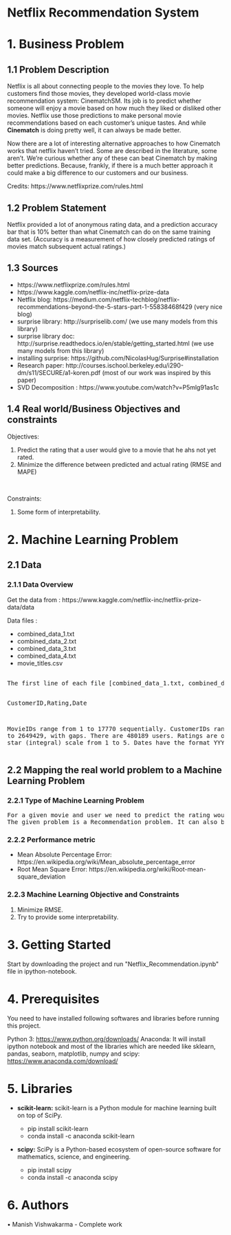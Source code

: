 # Netflix Recommendation System

<h1>1. Business Problem </h1>

<h2> 1.1 Problem Description </h2>

<p>
Netflix is all about connecting people to the movies they love. To help customers find those movies, they developed world-class movie recommendation system: CinematchSM. Its job is to predict whether someone will enjoy a movie based on how much they liked or disliked other movies. Netflix use those predictions to make personal movie recommendations based on each customer’s unique tastes. And while <b>Cinematch</b> is doing pretty well, it can always be made better.
</p>
<p>Now there are a lot of interesting alternative approaches to how Cinematch works that netflix haven’t tried. Some are described in the literature, some aren’t. We’re curious whether any of these can beat Cinematch by making better predictions. Because, frankly, if there is a much better approach it could make a big difference to our customers and our business.</p>
<p> Credits: https://www.netflixprize.com/rules.html </p>

<h2> 1.2 Problem Statement </h2>

<p>
Netflix provided a lot of anonymous rating data, and a prediction accuracy bar that is 10% better than what Cinematch can do on the same training data set. (Accuracy is a measurement of how closely predicted ratings of movies match subsequent actual ratings.) 
</p>

<h2> 1.3 Sources </h2>

<ul>
<li> https://www.netflixprize.com/rules.html</li>
<li> https://www.kaggle.com/netflix-inc/netflix-prize-data</li>
<li> Netflix blog: https://medium.com/netflix-techblog/netflix-recommendations-beyond-the-5-stars-part-1-55838468f429 (very nice blog)</li>
<li>surprise library: http://surpriselib.com/ (we use many models from this library)</li>
<li>surprise library doc: http://surprise.readthedocs.io/en/stable/getting_started.html (we use many models from this library)</li>
<li>installing surprise: https://github.com/NicolasHug/Surprise#installation </li>
<li> Research paper: http://courses.ischool.berkeley.edu/i290-dm/s11/SECURE/a1-koren.pdf (most of our work was inspired by this paper)</li>
<li> SVD Decomposition : https://www.youtube.com/watch?v=P5mlg91as1c </li>
</ul>

<h2>1.4 Real world/Business Objectives and constraints  </h2>

Objectives:
1. Predict the rating that a user would give to a movie that he ahs not yet rated.
2. Minimize the difference between predicted and actual rating (RMSE and MAPE)
<br>

Constraints:
1. Some form of interpretability.

<h1> 2. Machine Learning Problem </h1>

<h2>2.1 Data </h2>

<h3> 2.1.1 Data Overview </h3>

<p> Get the data from : https://www.kaggle.com/netflix-inc/netflix-prize-data/data </p>
<p> Data files : 
<ul> 
<li> combined_data_1.txt </li>
<li> combined_data_2.txt </li>
<li> combined_data_3.txt </li>
<li> combined_data_4.txt </li>
<li> movie_titles.csv </li>
</ul>
<pre>  
The first line of each file [combined_data_1.txt, combined_data_2.txt, combined_data_3.txt, combined_data_4.txt] contains the movie id followed by a colon. Each subsequent line in the file corresponds to a rating from a customer and its date in the following format:

CustomerID,Rating,Date

MovieIDs range from 1 to 17770 sequentially.
CustomerIDs range from 1 to 2649429, with gaps. There are 480189 users.
Ratings are on a five star (integral) scale from 1 to 5.
Dates have the format YYYY-MM-DD.
</pre>

<h2>2.2 Mapping the real world problem to a Machine Learning Problem </h2>

<h3> 2.2.1 Type of Machine Learning Problem </h3>

<pre>
For a given movie and user we need to predict the rating would be given by him/her to the movie. 
The given problem is a Recommendation problem. It can also be seen as a Regression problem 
</pre>

<h3> 2.2.2 Performance metric </h3>

<ul>
<li> Mean Absolute Percentage Error: https://en.wikipedia.org/wiki/Mean_absolute_percentage_error </li>
<li> Root Mean Square Error: https://en.wikipedia.org/wiki/Root-mean-square_deviation </li>
</ul>


<h3> 2.2.3 Machine Learning Objective and Constraints </h3>

1. Minimize RMSE.
2. Try to provide some interpretability.

# 3. Getting Started
Start by downloading the project and run "Netflix_Recommendation.ipynb" file in ipython-notebook.

# 4. Prerequisites
You need to have installed following softwares and libraries before running this project.

Python 3: https://www.python.org/downloads/
Anaconda: It will install ipython notebook and most of the libraries which are needed like sklearn, pandas, seaborn, matplotlib, numpy and scipy: https://www.anaconda.com/download/

# 5. Libraries
* __scikit-learn:__ scikit-learn is a Python module for machine learning built on top of SciPy.
    * pip install scikit-learn
    * conda install -c anaconda scikit-learn

* __scipy:__ SciPy is a Python-based ecosystem of open-source software for mathematics, science, and engineering.
    * pip install scipy
    * conda install -c anaconda scipy
    
# 6. Authors
• Manish Vishwakarma - Complete work

